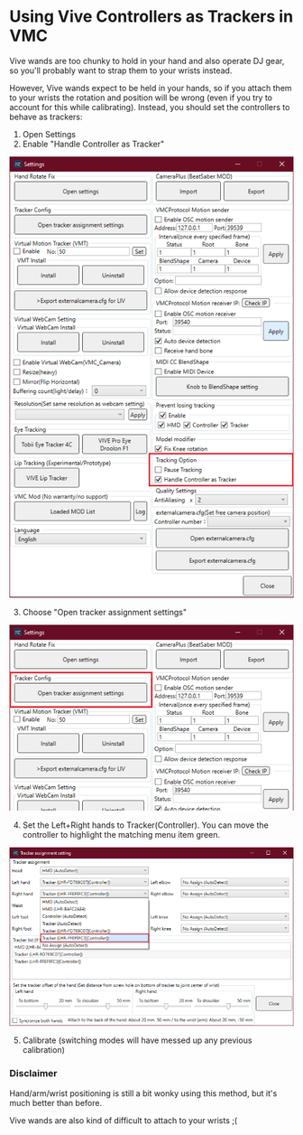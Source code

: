# Using Vive Controllers as Trackers in VMC
Vive wands are too chunky to hold in your hand and also operate DJ gear, so you'll probably want to strap them to your wrists instead.

However, Vive wands expect to be held in your hands, so if you attach them to your wrists the rotation and position will be wrong (even if you try to account for this while calibrating). Instead, you should set the controllers to behave as trackers:

1. Open Settings
2. Enable "Handle Controller as Tracker"

![Handle Controller as Tracker Settings](screenshots/vmc_controller_tracker_setup_1.png)

3. Choose "Open tracker assignment settings"

![Tracker assignment settings](screenshots/vmc_controller_tracker_setup_2.png)

4. Set the Left+Right hands to Tracker(Controller). You can move the controller to highlight the matching menu item green.

![Assigning Tracker settings](screenshots/vmc_controller_tracker_setup_3.png)

5. Calibrate (switching modes will have messed up any previous calibration)

### Disclaimer
Hand/arm/wrist positioning is still a bit wonky using this method, but it's much better than before. 

Vive wands are also kind of difficult to attach to your wrists ;(